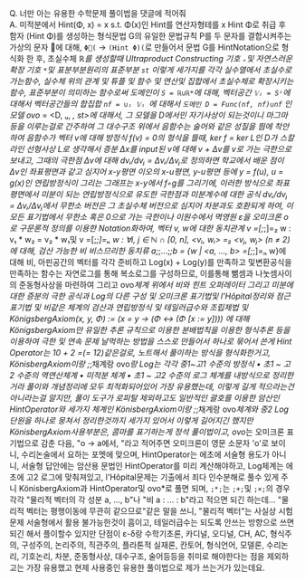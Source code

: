 Q. 너만 아는 유용한 수학문제 풀이법을 댓글에 적어줘  
A. 미적분에서 Hint(Φ, x) = x s.t. Φ(x)인 Hint를 연산자형테를 x Hint Φ로 취급 후 함자 (Hint Φ)를 생성하는 형식문법 G의 유일한 문법규칙 P를 두 문자를 결합시켜주는 가상의 문자 에 대해, `Φ(` -> `(Hint Φ)(`로 만들어서 문법 G를 HintNotation으로 형식화 한 후, 초실수체 ℝ*를 생성할때 Ultraproduct Constructing 기호 `ᵤ`및 자연스러운 확장 기호 `*`및 표분부분원리의 표준부분 `st` 이렇게 세가지를 각각 실수열에서 초실수로 가는함수, 실수체 위의 관계 및 튜플 및 함수 및 연산및 집합에서 초실수체로 확장시키는 함수, 표준부분이 의미하는 함수로써 도메인이 `S = ℝ∪ℝ*`에 대해, 벡터공간 `𝕍ᵢ = Sⁱ`에 대해서 벡터공간들의 합집합 `nf = ∪ᵢ 𝕍ᵢ `에 대해서 `도메인 D = Func(nf, nf)∪nf` 인 모델 ovo* = <D, ᵤ, *, st>에 대해서, 그 모델을 D에서민 자기사상이 되는것이니 마그마등을 이루는걸로 간주하여 그 대수구조 위에서 음함수는 술어와 같은 성질을 띔에 착안하여 음함수가 벡터 v에 대해 방정식 f(v) = 0의 형식을 뜰때, ker f = ker L인 D가 스칼라인 선형사상 L로 생각해서 증분 Δx를 input된 v에 대해 v + Δv를 v로 가는 극한으로 보내고, 그때의 극한점 Δv에 대해 dvᵢ/dvⱼ = Δvᵢ/Δvⱼ로 정의하면 학교에서 배운 점이 Δv인 좌표평면과 같고 심지어 x-y평면 이오의 x-u평면, y-u평면 등에 y = f(u), u = g(x)인 연립방정식이 그리는 그래프는 x-y에서 f◦g를 그리기에, 이러한 방식으로 좌표평면에서 미분이 되는 연립방정식으로 유도한 극한점과 미분계수에 대한 공식 dvᵢ/dvⱼ = Δvᵢ/Δvⱼ에서 무한소 버전은 그 초실수체 버전으로 심지어 차분과도 호환되게 하여, 이 모든 표기법에서 무한소 혹은 0으로 가는 극한이나 이원수에서 멱영원 ε을 오미크론 ο로 구문론적 정의를 이용한 Notation화하여, 벡터 v, w에 대한 동치관계 v =[;*;]=₂ w : v₁ * w₂ = v₂ * w₁및 v =[;*;]=ₙ w : ∀i, j ∈ ℕ ∩ [0, n], <vᵢ, wᵢ> =₂ <vⱼ, wⱼ> (n ≠ 2) 에 대해, 검산 가능한 비 비스므리한 동치류 a;*;...;*;b = {w | <a, ..., b> =[;*;]=ₙ w}에 대해 비, 아핀공간의 벡터를 각각 준비하고 Log(x) + Log(y)를 만족하고 및변환공식을 만족하는 함수는 자연로그를 통해 복소로그를 구성하므로, 이를통해 뺆셈과 나눗셈사이의 준동형사상을 마련하여 그리고 ovo*체계 위에서 비와 힌트 오퍼레이터 그리고 미분에 대한 증분의 극한 공식과 Log의 다른 구성 및 오미크론 표기법및 l'Hôpital정리와 점근표기법 및 비같은 체계의 검산과 연립방정식 및 테일러급수와 조립제법 및 KönigsbergAxiom(x, y, Φ) := (x = y → (Φ ↔ (Φ [x := y]))) 에 대해 KönigsbergAxiom만 유일한 추론 규칙으로 이용한 분배법칙을 이용한 형식추론 등을 이용하여 극한 및 연속 문제 날먹하는 방법을 스스로 만들어서 하나로 묶어서 쓴게 Hint Operator는 10 + 2 =(= 12)같은걸로, 노트해서 풀이하는 방식을 형식화한거고, KönisbergAxiom이랑 ;*;채계랑 ovo*랑 Log는 각각 중1~고1 수준의 방정식 • 초1 ~ 고2 수준의 역연산체계 • 미적분 체계 • 초1 ~ 고2 수준의 로그 체계를 내방식으로 정리한거라 풀이와 개념정리에 모두 최적화되어있어 가장 유용했는데, 이렇게 길게 적으라는건 아니라는걸 알지만, 풀이 도구가 로피탈 제외하고도 일반적인 괄호를 이용한 암산인 HintOperator와 세가지 체계인 KönisbergAxiom이랑 ;*;채계랑 ovo*체계와 중2 Log단원을 하나로 뭉쳐서 정리한것까지 세가지 있어서 이렇게 길어지긴 했지만 KönisbergAxiom사용부분은, 콤마를 표기하는게 정석 풀이법이고, ovo*는 오미크론 표기법으로 감춘 다음, "ο → a에서, "라고 적어주면 오미크론이 영문 소문자 'o'로 보이니, 수리논술에서 요하는 포멧에 맞으며, HintOperator는 에초에 서술형 용도가 아니니, 서술형 답안에는 암산용 문법인 HintOperator를 미리 계산해야하고, Log체계는 에초에 고2 로그에 맞춰져있고, l'Hôpital문제는 기출에서 죄다 인수분해로 풀수 있게 주니 KönisbergAxiom과 HintOperator및 ovo*로 풀면 되며, `;*;`는 `;+;`및 `;×;`의 경우 각각 "물리적 벡터의 각 성분 a, ..., b"나 "비 a : ... : b"라고 적으면 되긴 하는데... "물리적 벡터는 평행이동에 무관히 같으므로"같은 말을 쓰니, "물리적 벡터"는 사실상 시험문제 서술형에서 활용 불가능한것이 흠이고, 테일러급수는 되도록 안쓰는 방향으로 쓰면 되긴 해서 플이할수 있지만 단점이 ε-δ랑 수학기초론, 카디널, 오디널, CH, AC, 형식주의, 구성주의, 논리주의, 직관주의, 플라톤적 실재론, 칸토어, 형식언어, 모델론, 수리논리, 기호논리, 차분, 준동형사상, 대수구조, 술어등등을 취미로 해야한다는 점을 제외하고는 가장 유용했고 현제 사용중인 유용한 풀이법으로 제가 쓰는거가 있는데요.
